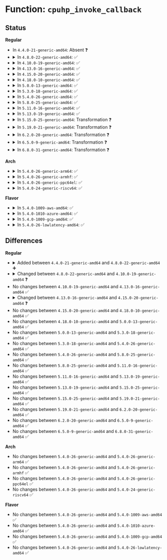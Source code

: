 # Function: <code>cpuhp_invoke_callback</code>

## Status
<b>Regular</b>
<ul>
<li>
In <code>4.4.0-21-generic-amd64</code>: Absent ❓
</li>
<li>
<details>
<summary>In <code>4.8.0-22-generic-amd64</code>: ✅</summary>

```c
int cpuhp_invoke_callback(unsigned int cpu, enum cpuhp_state step, int (*)(unsigned int) cb)
```

```json
{
  "name": "cpuhp_invoke_callback",
  "collision_type": "Unique Static",
  "inline_type": "No",
  "funcs": [
    {
      "addr": 18446744071579384448,
      "name": "cpuhp_invoke_callback",
      "external": false,
      "loc": "kernel/cpu.c:90",
      "file": "kernel/cpu.c",
      "inline": "seen, unknown",
      "caller_inline": [],
      "caller_func": [
        "kernel/cpu.c:notify_cpu_starting",
        "kernel/cpu.c:take_cpu_down",
        "kernel/cpu.c:cpuhp_thread_fun",
        "kernel/cpu.c:cpuhp_thread_fun",
        "kernel/cpu.c:cpuhp_up_callbacks",
        "kernel/cpu.c:cpuhp_up_callbacks",
        "kernel/cpu.c:cpuhp_down_callbacks"
      ]
    }
  ],
  "symbols": [
    {
      "addr": 18446744071579384448,
      "name": "cpuhp_invoke_callback",
      "section": ".text",
      "bind": "STB_LOCAL",
      "size": 247
    }
  ]
}
```
</details>
</li>
<li>
<details>
<summary>In <code>4.10.0-19-generic-amd64</code>: ✅</summary>

```c
int cpuhp_invoke_callback(unsigned int cpu, enum cpuhp_state state, bool bringup, struct hlist_node * node)
```

```json
{
  "name": "cpuhp_invoke_callback",
  "collision_type": "Unique Static",
  "inline_type": "No",
  "funcs": [
    {
      "addr": 18446744071579404304,
      "name": "cpuhp_invoke_callback",
      "external": false,
      "loc": "kernel/cpu.c:122",
      "file": "kernel/cpu.c",
      "inline": "seen, unknown",
      "caller_inline": [],
      "caller_func": [
        "kernel/cpu.c:notify_cpu_starting",
        "kernel/cpu.c:take_cpu_down",
        "kernel/cpu.c:cpuhp_thread_fun",
        "kernel/cpu.c:cpuhp_thread_fun",
        "kernel/cpu.c:cpuhp_up_callbacks",
        "kernel/cpu.c:cpuhp_up_callbacks",
        "kernel/cpu.c:cpuhp_down_callbacks"
      ]
    }
  ],
  "symbols": [
    {
      "addr": 18446744071579404304,
      "name": "cpuhp_invoke_callback",
      "section": ".text",
      "bind": "STB_LOCAL",
      "size": 941
    }
  ]
}
```
</details>
</li>
<li>
<details>
<summary>In <code>4.13.0-16-generic-amd64</code>: ✅</summary>

```c
int cpuhp_invoke_callback(unsigned int cpu, enum cpuhp_state state, bool bringup, struct hlist_node * node)
```

```json
{
  "name": "cpuhp_invoke_callback",
  "collision_type": "Unique Static",
  "inline_type": "No",
  "funcs": [
    {
      "addr": 18446744071579391616,
      "name": "cpuhp_invoke_callback",
      "external": false,
      "loc": "kernel/cpu.c:131",
      "file": "kernel/cpu.c",
      "inline": "seen, unknown",
      "caller_inline": [],
      "caller_func": [
        "kernel/cpu.c:notify_cpu_starting",
        "kernel/cpu.c:take_cpu_down",
        "kernel/cpu.c:cpuhp_thread_fun",
        "kernel/cpu.c:cpuhp_thread_fun",
        "kernel/cpu.c:cpuhp_up_callbacks",
        "kernel/cpu.c:cpuhp_up_callbacks",
        "kernel/cpu.c:cpuhp_down_callbacks"
      ]
    }
  ],
  "symbols": [
    {
      "addr": 18446744071579391616,
      "name": "cpuhp_invoke_callback",
      "section": ".text",
      "bind": "STB_LOCAL",
      "size": 931
    }
  ]
}
```
</details>
</li>
<li>
<details>
<summary>In <code>4.15.0-20-generic-amd64</code>: ✅</summary>

```c
int cpuhp_invoke_callback(unsigned int cpu, enum cpuhp_state state, bool bringup, struct hlist_node * node, struct hlist_node * * lastp)
```

```json
{
  "name": "cpuhp_invoke_callback",
  "collision_type": "Unique Static",
  "inline_type": "No",
  "funcs": [
    {
      "addr": 18446744071579419392,
      "name": "cpuhp_invoke_callback",
      "external": false,
      "loc": "kernel/cpu.c:157",
      "file": "kernel/cpu.c",
      "inline": "seen, unknown",
      "caller_inline": [],
      "caller_func": [
        "kernel/cpu.c:cpuhp_issue_call",
        "kernel/cpu.c:_cpu_up",
        "kernel/cpu.c:_cpu_up",
        "kernel/cpu.c:notify_cpu_starting",
        "kernel/cpu.c:_cpu_down",
        "kernel/cpu.c:_cpu_down",
        "kernel/cpu.c:take_cpu_down",
        "kernel/cpu.c:cpuhp_thread_fun",
        "kernel/cpu.c:cpuhp_thread_fun"
      ]
    }
  ],
  "symbols": [
    {
      "addr": 18446744071579419392,
      "name": "cpuhp_invoke_callback",
      "section": ".text",
      "bind": "STB_LOCAL",
      "size": 1379
    }
  ]
}
```
</details>
</li>
<li>
<details>
<summary>In <code>4.18.0-10-generic-amd64</code>: ✅</summary>

```c
int cpuhp_invoke_callback(unsigned int cpu, enum cpuhp_state state, bool bringup, struct hlist_node * node, struct hlist_node * * lastp)
```

```json
{
  "name": "cpuhp_invoke_callback",
  "collision_type": "Unique Static",
  "inline_type": "No",
  "funcs": [
    {
      "addr": 18446744071579434192,
      "name": "cpuhp_invoke_callback",
      "external": false,
      "loc": "kernel/cpu.c:145",
      "file": "kernel/cpu.c",
      "inline": "seen, unknown",
      "caller_inline": [],
      "caller_func": [
        "kernel/cpu.c:_cpu_up",
        "kernel/cpu.c:_cpu_up",
        "kernel/cpu.c:notify_cpu_starting",
        "kernel/cpu.c:_cpu_down",
        "kernel/cpu.c:_cpu_down",
        "kernel/cpu.c:take_cpu_down",
        "kernel/cpu.c:cpuhp_thread_fun",
        "kernel/cpu.c:cpuhp_thread_fun"
      ]
    }
  ],
  "symbols": [
    {
      "addr": 18446744071579434192,
      "name": "cpuhp_invoke_callback",
      "section": ".text",
      "bind": "STB_LOCAL",
      "size": 1334
    }
  ]
}
```
</details>
</li>
<li>
<details>
<summary>In <code>5.0.0-13-generic-amd64</code>: ✅</summary>

```c
int cpuhp_invoke_callback(unsigned int cpu, enum cpuhp_state state, bool bringup, struct hlist_node * node, struct hlist_node * * lastp)
```

```json
{
  "name": "cpuhp_invoke_callback",
  "collision_type": "Unique Static",
  "inline_type": "No",
  "funcs": [
    {
      "addr": 18446744071579467760,
      "name": "cpuhp_invoke_callback",
      "external": false,
      "loc": "kernel/cpu.c:143",
      "file": "kernel/cpu.c",
      "inline": "seen, unknown",
      "caller_inline": [],
      "caller_func": [
        "kernel/cpu.c:_cpu_up",
        "kernel/cpu.c:_cpu_up",
        "kernel/cpu.c:notify_cpu_starting",
        "kernel/cpu.c:_cpu_down",
        "kernel/cpu.c:_cpu_down",
        "kernel/cpu.c:take_cpu_down",
        "kernel/cpu.c:cpuhp_thread_fun",
        "kernel/cpu.c:cpuhp_thread_fun"
      ]
    }
  ],
  "symbols": [
    {
      "addr": 18446744071579467760,
      "name": "cpuhp_invoke_callback",
      "section": ".text",
      "bind": "STB_LOCAL",
      "size": 1334
    }
  ]
}
```
</details>
</li>
<li>
<details>
<summary>In <code>5.3.0-18-generic-amd64</code>: ✅</summary>

```c
int cpuhp_invoke_callback(unsigned int cpu, enum cpuhp_state state, bool bringup, struct hlist_node * node, struct hlist_node * * lastp)
```

```json
{
  "name": "cpuhp_invoke_callback",
  "collision_type": "Unique Static",
  "inline_type": "No",
  "funcs": [
    {
      "addr": 18446744071579485568,
      "name": "cpuhp_invoke_callback",
      "external": false,
      "loc": "kernel/cpu.c:144",
      "file": "kernel/cpu.c",
      "inline": "seen, unknown",
      "caller_inline": [],
      "caller_func": [
        "kernel/cpu.c:_cpu_up",
        "kernel/cpu.c:_cpu_up",
        "kernel/cpu.c:notify_cpu_starting",
        "kernel/cpu.c:_cpu_down",
        "kernel/cpu.c:_cpu_down",
        "kernel/cpu.c:take_cpu_down",
        "kernel/cpu.c:cpuhp_thread_fun",
        "kernel/cpu.c:cpuhp_thread_fun"
      ]
    }
  ],
  "symbols": [
    {
      "addr": 18446744071579485568,
      "name": "cpuhp_invoke_callback",
      "section": ".text",
      "bind": "STB_LOCAL",
      "size": 1393
    }
  ]
}
```
</details>
</li>
<li>
<details>
<summary>In <code>5.4.0-26-generic-amd64</code>: ✅</summary>

```c
int cpuhp_invoke_callback(unsigned int cpu, enum cpuhp_state state, bool bringup, struct hlist_node * node, struct hlist_node * * lastp)
```

```json
{
  "name": "cpuhp_invoke_callback",
  "collision_type": "Unique Static",
  "inline_type": "No",
  "funcs": [
    {
      "addr": 18446744071579511504,
      "name": "cpuhp_invoke_callback",
      "external": false,
      "loc": "kernel/cpu.c:147",
      "file": "kernel/cpu.c",
      "inline": "seen, unknown",
      "caller_inline": [],
      "caller_func": [
        "kernel/cpu.c:_cpu_up",
        "kernel/cpu.c:_cpu_up",
        "kernel/cpu.c:notify_cpu_starting",
        "kernel/cpu.c:_cpu_down",
        "kernel/cpu.c:_cpu_down",
        "kernel/cpu.c:take_cpu_down",
        "kernel/cpu.c:cpuhp_thread_fun",
        "kernel/cpu.c:cpuhp_thread_fun"
      ]
    }
  ],
  "symbols": [
    {
      "addr": 18446744071579511504,
      "name": "cpuhp_invoke_callback",
      "section": ".text",
      "bind": "STB_LOCAL",
      "size": 1393
    }
  ]
}
```
</details>
</li>
<li>
<details>
<summary>In <code>5.8.0-25-generic-amd64</code>: ✅</summary>

```c
int cpuhp_invoke_callback(unsigned int cpu, enum cpuhp_state state, bool bringup, struct hlist_node * node, struct hlist_node * * lastp)
```

```json
{
  "name": "cpuhp_invoke_callback",
  "collision_type": "Unique Static",
  "inline_type": "No",
  "funcs": [
    {
      "addr": 18446744071579540096,
      "name": "cpuhp_invoke_callback",
      "external": false,
      "loc": "kernel/cpu.c:148",
      "file": "kernel/cpu.c",
      "inline": "seen, unknown",
      "caller_inline": [],
      "caller_func": [
        "kernel/cpu.c:cpuhp_issue_call",
        "kernel/cpu.c:_cpu_up",
        "kernel/cpu.c:_cpu_up",
        "kernel/cpu.c:notify_cpu_starting",
        "kernel/cpu.c:_cpu_down",
        "kernel/cpu.c:_cpu_down",
        "kernel/cpu.c:take_cpu_down",
        "kernel/cpu.c:cpuhp_invoke_ap_callback",
        "kernel/cpu.c:cpuhp_thread_fun",
        "kernel/cpu.c:cpuhp_thread_fun"
      ]
    }
  ],
  "symbols": [
    {
      "addr": 18446744071579540096,
      "name": "cpuhp_invoke_callback",
      "section": ".text",
      "bind": "STB_LOCAL",
      "size": 1393
    }
  ]
}
```
</details>
</li>
<li>
<details>
<summary>In <code>5.11.0-16-generic-amd64</code>: ✅</summary>

```c
int cpuhp_invoke_callback(unsigned int cpu, enum cpuhp_state state, bool bringup, struct hlist_node * node, struct hlist_node * * lastp)
```

```json
{
  "name": "cpuhp_invoke_callback",
  "collision_type": "Unique Static",
  "inline_type": "No",
  "funcs": [
    {
      "addr": 18446744071579522176,
      "name": "cpuhp_invoke_callback",
      "external": false,
      "loc": "kernel/cpu.c:148",
      "file": "kernel/cpu.c",
      "inline": "seen, unknown",
      "caller_inline": [],
      "caller_func": [
        "kernel/cpu.c:cpuhp_issue_call",
        "kernel/cpu.c:_cpu_up",
        "kernel/cpu.c:_cpu_up",
        "kernel/cpu.c:notify_cpu_starting",
        "kernel/cpu.c:_cpu_down",
        "kernel/cpu.c:_cpu_down",
        "kernel/cpu.c:take_cpu_down",
        "kernel/cpu.c:cpuhp_invoke_ap_callback",
        "kernel/cpu.c:cpuhp_thread_fun",
        "kernel/cpu.c:cpuhp_thread_fun"
      ]
    }
  ],
  "symbols": [
    {
      "addr": 18446744071579522176,
      "name": "cpuhp_invoke_callback",
      "section": ".text",
      "bind": "STB_LOCAL",
      "size": 1039
    }
  ]
}
```
</details>
</li>
<li>
<details>
<summary>In <code>5.13.0-19-generic-amd64</code>: ✅</summary>

```c
int cpuhp_invoke_callback(unsigned int cpu, enum cpuhp_state state, bool bringup, struct hlist_node * node, struct hlist_node * * lastp)
```

```json
{
  "name": "cpuhp_invoke_callback",
  "collision_type": "Unique Static",
  "inline_type": "No",
  "funcs": [
    {
      "addr": 18446744071579525424,
      "name": "cpuhp_invoke_callback",
      "external": false,
      "loc": "kernel/cpu.c:155",
      "file": "kernel/cpu.c",
      "inline": "seen, unknown",
      "caller_inline": [],
      "caller_func": [
        "kernel/cpu.c:cpuhp_issue_call",
        "kernel/cpu.c:cpuhp_issue_call",
        "kernel/cpu.c:_cpu_up",
        "kernel/cpu.c:_cpu_up",
        "kernel/cpu.c:notify_cpu_starting",
        "kernel/cpu.c:_cpu_down",
        "kernel/cpu.c:_cpu_down",
        "kernel/cpu.c:take_cpu_down",
        "kernel/cpu.c:cpuhp_thread_fun",
        "kernel/cpu.c:cpuhp_thread_fun"
      ]
    }
  ],
  "symbols": [
    {
      "addr": 18446744071579525424,
      "name": "cpuhp_invoke_callback",
      "section": ".text",
      "bind": "STB_LOCAL",
      "size": 1050
    }
  ]
}
```
</details>
</li>
<li>
<details>
<summary>In <code>5.15.0-25-generic-amd64</code>: Transformation ❓</summary>

```c
int cpuhp_invoke_callback(unsigned int cpu, enum cpuhp_state state, bool bringup, struct hlist_node * node, struct hlist_node * * lastp)
```

```json
{
  "name": "cpuhp_invoke_callback",
  "collision_type": "Unique Static",
  "inline_type": "No",
  "funcs": [
    {
      "addr": 0,
      "name": "cpuhp_invoke_callback",
      "external": false,
      "loc": "kernel/cpu.c:166",
      "file": "kernel/cpu.c",
      "inline": "seen, unknown",
      "caller_inline": [],
      "caller_func": [
        "kernel/cpu.c:cpuhp_issue_call",
        "kernel/cpu.c:cpuhp_issue_call",
        "kernel/cpu.c:_cpu_up",
        "kernel/cpu.c:_cpu_up",
        "kernel/cpu.c:notify_cpu_starting",
        "kernel/cpu.c:_cpu_down",
        "kernel/cpu.c:_cpu_down",
        "kernel/cpu.c:take_cpu_down",
        "kernel/cpu.c:cpuhp_thread_fun",
        "kernel/cpu.c:cpuhp_thread_fun"
      ]
    }
  ],
  "symbols": [
    {
      "addr": 18446744071579597936,
      "name": "cpuhp_invoke_callback",
      "section": ".text",
      "bind": "STB_LOCAL",
      "size": 1040
    },
    {
      "addr": 18446744071592099375,
      "name": "cpuhp_invoke_callback.cold",
      "section": ".text",
      "bind": "STB_LOCAL",
      "size": 27
    }
  ]
}
```
</details>
</li>
<li>
<details>
<summary>In <code>5.19.0-21-generic-amd64</code>: Transformation ❓</summary>

```c
int cpuhp_invoke_callback(unsigned int cpu, enum cpuhp_state state, bool bringup, struct hlist_node * node, struct hlist_node * * lastp)
```

```json
{
  "name": "cpuhp_invoke_callback",
  "collision_type": "Unique Static",
  "inline_type": "No",
  "funcs": [
    {
      "addr": 0,
      "name": "cpuhp_invoke_callback",
      "external": false,
      "loc": "kernel/cpu.c:167",
      "file": "kernel/cpu.c",
      "inline": "seen, unknown",
      "caller_inline": [],
      "caller_func": [
        "kernel/cpu.c:cpuhp_issue_call",
        "kernel/cpu.c:_cpu_up",
        "kernel/cpu.c:_cpu_up",
        "kernel/cpu.c:notify_cpu_starting",
        "kernel/cpu.c:_cpu_down",
        "kernel/cpu.c:_cpu_down",
        "kernel/cpu.c:take_cpu_down",
        "kernel/cpu.c:cpuhp_thread_fun",
        "kernel/cpu.c:cpuhp_thread_fun"
      ]
    }
  ],
  "symbols": [
    {
      "addr": 18446744071579689888,
      "name": "cpuhp_invoke_callback",
      "section": ".text",
      "bind": "STB_LOCAL",
      "size": 1284
    },
    {
      "addr": 18446744071593866866,
      "name": "cpuhp_invoke_callback.cold",
      "section": ".text",
      "bind": "STB_LOCAL",
      "size": 71
    }
  ]
}
```
</details>
</li>
<li>
<details>
<summary>In <code>6.2.0-20-generic-amd64</code>: Transformation ❓</summary>

```c
int cpuhp_invoke_callback(unsigned int cpu, enum cpuhp_state state, bool bringup, struct hlist_node * node, struct hlist_node * * lastp)
```

```json
{
  "name": "cpuhp_invoke_callback",
  "collision_type": "Unique Static",
  "inline_type": "No",
  "funcs": [
    {
      "addr": 0,
      "name": "cpuhp_invoke_callback",
      "external": false,
      "loc": "kernel/cpu.c:167",
      "file": "kernel/cpu.c",
      "inline": "seen, unknown",
      "caller_inline": [],
      "caller_func": [
        "kernel/cpu.c:cpuhp_issue_call",
        "kernel/cpu.c:cpuhp_thread_fun",
        "kernel/cpu.c:cpuhp_thread_fun",
        "kernel/cpu.c:__cpuhp_invoke_callback_range"
      ]
    }
  ],
  "symbols": [
    {
      "addr": 18446744071579813216,
      "name": "cpuhp_invoke_callback",
      "section": ".text",
      "bind": "STB_LOCAL",
      "size": 1314
    },
    {
      "addr": 18446744071595973501,
      "name": "cpuhp_invoke_callback.cold",
      "section": ".text",
      "bind": "STB_LOCAL",
      "size": 71
    }
  ]
}
```
</details>
</li>
<li>
<details>
<summary>In <code>6.5.0-9-generic-amd64</code>: Transformation ❓</summary>

```c
int cpuhp_invoke_callback(unsigned int cpu, enum cpuhp_state state, bool bringup, struct hlist_node * node, struct hlist_node * * lastp)
```

```json
{
  "name": "cpuhp_invoke_callback",
  "collision_type": "Unique Static",
  "inline_type": "No",
  "funcs": [
    {
      "addr": 0,
      "name": "cpuhp_invoke_callback",
      "external": false,
      "loc": "kernel/cpu.c:170",
      "file": "kernel/cpu.c",
      "inline": "seen, unknown",
      "caller_inline": [],
      "caller_func": [
        "kernel/cpu.c:cpuhp_thread_fun",
        "kernel/cpu.c:cpuhp_thread_fun",
        "kernel/cpu.c:__cpuhp_invoke_callback_range"
      ]
    }
  ],
  "symbols": [
    {
      "addr": 18446744071579861136,
      "name": "cpuhp_invoke_callback",
      "section": ".text",
      "bind": "STB_LOCAL",
      "size": 1314
    },
    {
      "addr": 18446744071596491107,
      "name": "cpuhp_invoke_callback.cold",
      "section": ".text",
      "bind": "STB_LOCAL",
      "size": 71
    }
  ]
}
```
</details>
</li>
<li>
<details>
<summary>In <code>6.8.0-31-generic-amd64</code>: Transformation ❓</summary>

```c
int cpuhp_invoke_callback(unsigned int cpu, enum cpuhp_state state, bool bringup, struct hlist_node * node, struct hlist_node * * lastp)
```

```json
{
  "name": "cpuhp_invoke_callback",
  "collision_type": "Unique Static",
  "inline_type": "No",
  "funcs": [
    {
      "addr": 0,
      "name": "cpuhp_invoke_callback",
      "external": false,
      "loc": "kernel/cpu.c:170",
      "file": "kernel/cpu.c",
      "inline": "seen, unknown",
      "caller_inline": [],
      "caller_func": [
        "kernel/cpu.c:cpuhp_thread_fun",
        "kernel/cpu.c:cpuhp_thread_fun",
        "kernel/cpu.c:__cpuhp_invoke_callback_range"
      ]
    }
  ],
  "symbols": [
    {
      "addr": 18446744071579899040,
      "name": "cpuhp_invoke_callback",
      "section": ".text",
      "bind": "STB_LOCAL",
      "size": 1314
    },
    {
      "addr": 18446744071597387831,
      "name": "cpuhp_invoke_callback.cold",
      "section": ".text",
      "bind": "STB_LOCAL",
      "size": 71
    }
  ]
}
```
</details>
</li>
</ul>
<b>Arch</b>
<ul>
<li>
<details>
<summary>In <code>5.4.0-26-generic-arm64</code>: ✅</summary>

```c
int cpuhp_invoke_callback(unsigned int cpu, enum cpuhp_state state, bool bringup, struct hlist_node * node, struct hlist_node * * lastp)
```

```json
{
  "name": "cpuhp_invoke_callback",
  "collision_type": "Unique Static",
  "inline_type": "No",
  "funcs": [
    {
      "addr": 18446603336490647592,
      "name": "cpuhp_invoke_callback",
      "external": false,
      "loc": "kernel/cpu.c:147",
      "file": "kernel/cpu.c",
      "inline": "seen, unknown",
      "caller_inline": [],
      "caller_func": [
        "kernel/cpu.c:_cpu_up",
        "kernel/cpu.c:_cpu_up",
        "kernel/cpu.c:notify_cpu_starting",
        "kernel/cpu.c:_cpu_down",
        "kernel/cpu.c:_cpu_down",
        "kernel/cpu.c:take_cpu_down",
        "kernel/cpu.c:cpuhp_thread_fun",
        "kernel/cpu.c:cpuhp_thread_fun"
      ]
    }
  ],
  "symbols": [
    {
      "addr": 18446603336490647592,
      "name": "cpuhp_invoke_callback",
      "section": ".text",
      "bind": "STB_LOCAL",
      "size": 1576
    }
  ]
}
```
</details>
</li>
<li>
<details>
<summary>In <code>5.4.0-26-generic-armhf</code>: ✅</summary>

```c
int cpuhp_invoke_callback(unsigned int cpu, enum cpuhp_state state, bool bringup, struct hlist_node * node, struct hlist_node * * lastp)
```

```json
{
  "name": "cpuhp_invoke_callback",
  "collision_type": "Unique Static",
  "inline_type": "No",
  "funcs": [
    {
      "addr": 3224723608,
      "name": "cpuhp_invoke_callback",
      "external": false,
      "loc": "kernel/cpu.c:147",
      "file": "kernel/cpu.c",
      "inline": "seen, unknown",
      "caller_inline": [],
      "caller_func": [
        "kernel/cpu.c:_cpu_up",
        "kernel/cpu.c:_cpu_up",
        "kernel/cpu.c:notify_cpu_starting",
        "kernel/cpu.c:_cpu_down",
        "kernel/cpu.c:_cpu_down",
        "kernel/cpu.c:take_cpu_down",
        "kernel/cpu.c:cpuhp_thread_fun",
        "kernel/cpu.c:cpuhp_thread_fun"
      ]
    }
  ],
  "symbols": [
    {
      "addr": 3224723608,
      "name": "cpuhp_invoke_callback",
      "section": ".text",
      "bind": "STB_LOCAL",
      "size": 2148
    }
  ]
}
```
</details>
</li>
<li>
<details>
<summary>In <code>5.4.0-26-generic-ppc64el</code>: ✅</summary>

```c
int cpuhp_invoke_callback(unsigned int cpu, enum cpuhp_state state, bool bringup, struct hlist_node * node, struct hlist_node * * lastp)
```

```json
{
  "name": "cpuhp_invoke_callback",
  "collision_type": "Unique Static",
  "inline_type": "No",
  "funcs": [
    {
      "addr": 13835058055283468176,
      "name": "cpuhp_invoke_callback",
      "external": false,
      "loc": "kernel/cpu.c:147",
      "file": "kernel/cpu.c",
      "inline": "seen, unknown",
      "caller_inline": [],
      "caller_func": [
        "kernel/cpu.c:cpuhp_issue_call",
        "kernel/cpu.c:_cpu_up",
        "kernel/cpu.c:_cpu_up",
        "kernel/cpu.c:notify_cpu_starting",
        "kernel/cpu.c:_cpu_down",
        "kernel/cpu.c:_cpu_down",
        "kernel/cpu.c:take_cpu_down",
        "kernel/cpu.c:cpuhp_thread_fun",
        "kernel/cpu.c:cpuhp_thread_fun"
      ]
    }
  ],
  "symbols": [
    {
      "addr": 13835058055283468176,
      "name": "cpuhp_invoke_callback",
      "section": ".text",
      "bind": "STB_LOCAL",
      "size": 2036
    }
  ]
}
```
</details>
</li>
<li>
<details>
<summary>In <code>5.4.0-24-generic-riscv64</code>: ✅</summary>

```c
int cpuhp_invoke_callback(unsigned int cpu, enum cpuhp_state state, bool bringup, struct hlist_node * node, struct hlist_node * * lastp)
```

```json
{
  "name": "cpuhp_invoke_callback",
  "collision_type": "Unique Static",
  "inline_type": "No",
  "funcs": [
    {
      "addr": 18446743936271397188,
      "name": "cpuhp_invoke_callback",
      "external": false,
      "loc": "kernel/cpu.c:147",
      "file": "kernel/cpu.c",
      "inline": "seen, unknown",
      "caller_inline": [],
      "caller_func": [
        "kernel/cpu.c:cpuhp_issue_call",
        "kernel/cpu.c:cpu_up",
        "kernel/cpu.c:cpu_up",
        "kernel/cpu.c:notify_cpu_starting",
        "kernel/cpu.c:cpuhp_thread_fun",
        "kernel/cpu.c:cpuhp_thread_fun"
      ]
    }
  ],
  "symbols": [
    {
      "addr": 18446743936271397188,
      "name": "cpuhp_invoke_callback",
      "section": ".text",
      "bind": "STB_LOCAL",
      "size": 1140
    }
  ]
}
```
</details>
</li>
</ul>
<b>Flavor</b>
<ul>
<li>
<details>
<summary>In <code>5.4.0-1009-aws-amd64</code>: ✅</summary>

```c
int cpuhp_invoke_callback(unsigned int cpu, enum cpuhp_state state, bool bringup, struct hlist_node * node, struct hlist_node * * lastp)
```

```json
{
  "name": "cpuhp_invoke_callback",
  "collision_type": "Unique Static",
  "inline_type": "No",
  "funcs": [
    {
      "addr": 18446744071579485168,
      "name": "cpuhp_invoke_callback",
      "external": false,
      "loc": "kernel/cpu.c:147",
      "file": "kernel/cpu.c",
      "inline": "seen, unknown",
      "caller_inline": [],
      "caller_func": [
        "kernel/cpu.c:_cpu_up",
        "kernel/cpu.c:_cpu_up",
        "kernel/cpu.c:notify_cpu_starting",
        "kernel/cpu.c:_cpu_down",
        "kernel/cpu.c:_cpu_down",
        "kernel/cpu.c:take_cpu_down",
        "kernel/cpu.c:cpuhp_thread_fun",
        "kernel/cpu.c:cpuhp_thread_fun"
      ]
    }
  ],
  "symbols": [
    {
      "addr": 18446744071579485168,
      "name": "cpuhp_invoke_callback",
      "section": ".text",
      "bind": "STB_LOCAL",
      "size": 1393
    }
  ]
}
```
</details>
</li>
<li>
<details>
<summary>In <code>5.4.0-1010-azure-amd64</code>: ✅</summary>

```c
int cpuhp_invoke_callback(unsigned int cpu, enum cpuhp_state state, bool bringup, struct hlist_node * node, struct hlist_node * * lastp)
```

```json
{
  "name": "cpuhp_invoke_callback",
  "collision_type": "Unique Static",
  "inline_type": "No",
  "funcs": [
    {
      "addr": 18446744071579414048,
      "name": "cpuhp_invoke_callback",
      "external": false,
      "loc": "kernel/cpu.c:147",
      "file": "kernel/cpu.c",
      "inline": "seen, unknown",
      "caller_inline": [],
      "caller_func": [
        "kernel/cpu.c:_cpu_up",
        "kernel/cpu.c:_cpu_up",
        "kernel/cpu.c:notify_cpu_starting",
        "kernel/cpu.c:_cpu_down",
        "kernel/cpu.c:_cpu_down",
        "kernel/cpu.c:take_cpu_down",
        "kernel/cpu.c:cpuhp_thread_fun",
        "kernel/cpu.c:cpuhp_thread_fun"
      ]
    }
  ],
  "symbols": [
    {
      "addr": 18446744071579414048,
      "name": "cpuhp_invoke_callback",
      "section": ".text",
      "bind": "STB_LOCAL",
      "size": 1393
    }
  ]
}
```
</details>
</li>
<li>
<details>
<summary>In <code>5.4.0-1009-gcp-amd64</code>: ✅</summary>

```c
int cpuhp_invoke_callback(unsigned int cpu, enum cpuhp_state state, bool bringup, struct hlist_node * node, struct hlist_node * * lastp)
```

```json
{
  "name": "cpuhp_invoke_callback",
  "collision_type": "Unique Static",
  "inline_type": "No",
  "funcs": [
    {
      "addr": 18446744071579485088,
      "name": "cpuhp_invoke_callback",
      "external": false,
      "loc": "kernel/cpu.c:147",
      "file": "kernel/cpu.c",
      "inline": "seen, unknown",
      "caller_inline": [],
      "caller_func": [
        "kernel/cpu.c:_cpu_up",
        "kernel/cpu.c:_cpu_up",
        "kernel/cpu.c:notify_cpu_starting",
        "kernel/cpu.c:_cpu_down",
        "kernel/cpu.c:_cpu_down",
        "kernel/cpu.c:take_cpu_down",
        "kernel/cpu.c:cpuhp_thread_fun",
        "kernel/cpu.c:cpuhp_thread_fun"
      ]
    }
  ],
  "symbols": [
    {
      "addr": 18446744071579485088,
      "name": "cpuhp_invoke_callback",
      "section": ".text",
      "bind": "STB_LOCAL",
      "size": 1393
    }
  ]
}
```
</details>
</li>
<li>
<details>
<summary>In <code>5.4.0-26-lowlatency-amd64</code>: ✅</summary>

```c
int cpuhp_invoke_callback(unsigned int cpu, enum cpuhp_state state, bool bringup, struct hlist_node * node, struct hlist_node * * lastp)
```

```json
{
  "name": "cpuhp_invoke_callback",
  "collision_type": "Unique Static",
  "inline_type": "No",
  "funcs": [
    {
      "addr": 18446744071579517056,
      "name": "cpuhp_invoke_callback",
      "external": false,
      "loc": "kernel/cpu.c:147",
      "file": "kernel/cpu.c",
      "inline": "seen, unknown",
      "caller_inline": [],
      "caller_func": [
        "kernel/cpu.c:_cpu_up",
        "kernel/cpu.c:_cpu_up",
        "kernel/cpu.c:notify_cpu_starting",
        "kernel/cpu.c:_cpu_down",
        "kernel/cpu.c:_cpu_down",
        "kernel/cpu.c:take_cpu_down",
        "kernel/cpu.c:cpuhp_thread_fun",
        "kernel/cpu.c:cpuhp_thread_fun"
      ]
    }
  ],
  "symbols": [
    {
      "addr": 18446744071579517056,
      "name": "cpuhp_invoke_callback",
      "section": ".text",
      "bind": "STB_LOCAL",
      "size": 1574
    }
  ]
}
```
</details>
</li>
</ul>

## Differences
<b>Regular</b>
<ul>
<li>
<details>
<summary>Added between <code>4.4.0-21-generic-amd64</code> and <code>4.8.0-22-generic-amd64</code> ➕</summary>

```c
int cpuhp_invoke_callback(unsigned int cpu, enum cpuhp_state step, int (*)(unsigned int) cb)
```
</details>
</li>
<li>
<details>
<summary>Changed between <code>4.8.0-22-generic-amd64</code> and <code>4.10.0-19-generic-amd64</code> ❓</summary>
<ul>
<li>
<b>Param added. </b>
<code>enum cpuhp_state state</code>
</li>
<li>
<b>Param added. </b>
<code>bool bringup</code>
</li>
<li>
<b>Param added. </b>
<code>struct hlist_node * node</code>
</li>
<li>
<b>Param removed. </b>
<code>enum cpuhp_state step</code>
</li>
<li>
<b>Param removed. </b>
<code>int (*)(unsigned int) cb</code>
</li>
</ul>
</details>
</li>
<li>
No changes between <code>4.10.0-19-generic-amd64</code> and <code>4.13.0-16-generic-amd64</code> ✅
</li>
<li>
<details>
<summary>Changed between <code>4.13.0-16-generic-amd64</code> and <code>4.15.0-20-generic-amd64</code> ❓</summary>
<ul>
<li>
<b>Param added. </b>
<code>struct hlist_node * * lastp</code>
</li>
</ul>
</details>
</li>
<li>
No changes between <code>4.15.0-20-generic-amd64</code> and <code>4.18.0-10-generic-amd64</code> ✅
</li>
<li>
No changes between <code>4.18.0-10-generic-amd64</code> and <code>5.0.0-13-generic-amd64</code> ✅
</li>
<li>
No changes between <code>5.0.0-13-generic-amd64</code> and <code>5.3.0-18-generic-amd64</code> ✅
</li>
<li>
No changes between <code>5.3.0-18-generic-amd64</code> and <code>5.4.0-26-generic-amd64</code> ✅
</li>
<li>
No changes between <code>5.4.0-26-generic-amd64</code> and <code>5.8.0-25-generic-amd64</code> ✅
</li>
<li>
No changes between <code>5.8.0-25-generic-amd64</code> and <code>5.11.0-16-generic-amd64</code> ✅
</li>
<li>
No changes between <code>5.11.0-16-generic-amd64</code> and <code>5.13.0-19-generic-amd64</code> ✅
</li>
<li>
No changes between <code>5.13.0-19-generic-amd64</code> and <code>5.15.0-25-generic-amd64</code> ✅
</li>
<li>
No changes between <code>5.15.0-25-generic-amd64</code> and <code>5.19.0-21-generic-amd64</code> ✅
</li>
<li>
No changes between <code>5.19.0-21-generic-amd64</code> and <code>6.2.0-20-generic-amd64</code> ✅
</li>
<li>
No changes between <code>6.2.0-20-generic-amd64</code> and <code>6.5.0-9-generic-amd64</code> ✅
</li>
<li>
No changes between <code>6.5.0-9-generic-amd64</code> and <code>6.8.0-31-generic-amd64</code> ✅
</li>
</ul>
<b>Arch</b>
<ul>
<li>
No changes between <code>5.4.0-26-generic-amd64</code> and <code>5.4.0-26-generic-arm64</code> ✅
</li>
<li>
No changes between <code>5.4.0-26-generic-amd64</code> and <code>5.4.0-26-generic-armhf</code> ✅
</li>
<li>
No changes between <code>5.4.0-26-generic-amd64</code> and <code>5.4.0-26-generic-ppc64el</code> ✅
</li>
<li>
No changes between <code>5.4.0-26-generic-amd64</code> and <code>5.4.0-24-generic-riscv64</code> ✅
</li>
</ul>
<b>Flavor</b>
<ul>
<li>
No changes between <code>5.4.0-26-generic-amd64</code> and <code>5.4.0-1009-aws-amd64</code> ✅
</li>
<li>
No changes between <code>5.4.0-26-generic-amd64</code> and <code>5.4.0-1010-azure-amd64</code> ✅
</li>
<li>
No changes between <code>5.4.0-26-generic-amd64</code> and <code>5.4.0-1009-gcp-amd64</code> ✅
</li>
<li>
No changes between <code>5.4.0-26-generic-amd64</code> and <code>5.4.0-26-lowlatency-amd64</code> ✅
</li>
</ul>
